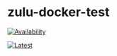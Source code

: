 # zulu-docker-test

[![Availability](https://github.com/AntonKozlov/zulu-docker-test/actions/workflows/avail.yml/badge.svg)](https://github.com/AntonKozlov/zulu-docker-test/actions/workflows/avail.yml)

[![Latest](https://github.com/AntonKozlov/zulu-docker-test/actions/workflows/latest.yml/badge.svg)](https://github.com/AntonKozlov/zulu-docker-test/actions/workflows/latest.yml)
